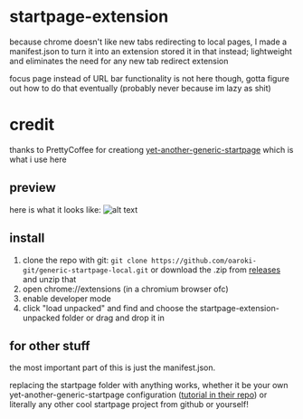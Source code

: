 # startpage-extension
because chrome doesn't like new tabs redirecting to local pages, I made a manifest.json to turn it into an extension stored it in that instead;
lightweight and eliminates the need for any new tab redirect extension

focus page instead of URL bar functionality is not here though, gotta figure out how to do that eventually (probably never because im lazy as shit)

# credit
thanks to PrettyCoffee for creationg [yet-another-generic-startpage](https://github.com/PrettyCoffee/yet-another-generic-startpage) which is what i use here

## preview
here is what it looks like:
![alt text](https://github.com/oaroki-git/startpage-extension/blob/main/startpage.png)

## install
1. clone the repo with git: ```git clone https://github.com/oaroki-git/generic-startpage-local.git``` or download the .zip from [releases](https://github.com/oaroki-git/generic-startpage-local/releases/) and unzip that
3. open chrome://extensions (in a chromium browser ofc)
4. enable developer mode
5. click "load unpacked" and find and choose the startpage-extension-unpacked folder or drag and drop it in

## for other stuff
the most important part of this is just the manifest.json.

replacing the startpage folder with anything works, whether it be your own yet-another-generic-startpage configuration ([tutorial in their repo](https://github.com/PrettyCoffee/yet-another-generic-startpage)) or literally any other cool startpage project from github or yourself!
